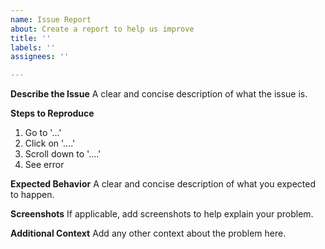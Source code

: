 ```yaml
---
name: Issue Report
about: Create a report to help us improve
title: ''
labels: ''
assignees: ''

---
```


**Describe the Issue**
A clear and concise description of what the issue is.

**Steps to Reproduce**
1. Go to '...'
2. Click on '....'
3. Scroll down to '....'
4. See error

**Expected Behavior**
A clear and concise description of what you expected to happen.

**Screenshots**
If applicable, add screenshots to help explain your problem.

**Additional Context**
Add any other context about the problem here.
